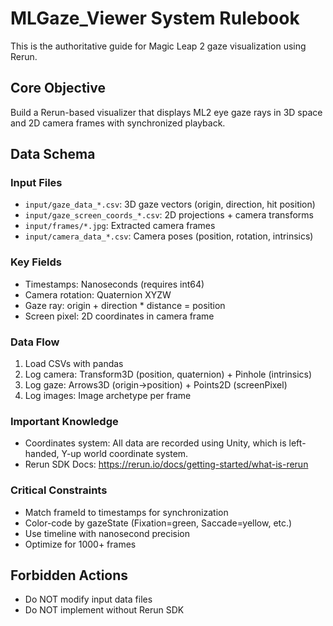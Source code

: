 # MLGaze_Viewer System Rulebook

This is the authoritative guide for Magic Leap 2 gaze visualization using Rerun.

## Core Objective
Build a Rerun-based visualizer that displays ML2 eye gaze rays in 3D space and 2D camera frames with synchronized playback.

## Data Schema

### Input Files
- `input/gaze_data_*.csv`: 3D gaze vectors (origin, direction, hit position)
- `input/gaze_screen_coords_*.csv`: 2D projections + camera transforms
- `input/frames/*.jpg`: Extracted camera frames
- `input/camera_data_*.csv`: Camera poses (position, rotation, intrinsics)

### Key Fields
- Timestamps: Nanoseconds (requires int64)
- Camera rotation: Quaternion XYZW
- Gaze ray: origin + direction * distance = position
- Screen pixel: 2D coordinates in camera frame

### Data Flow
1. Load CSVs with pandas
2. Log camera: Transform3D (position, quaternion) + Pinhole (intrinsics)  
3. Log gaze: Arrows3D (origin→position) + Points2D (screenPixel)
4. Log images: Image archetype per frame

### Important Knowledge
- Coordinates system: All data are recorded using Unity, which is  left-handed, Y-up world coordinate system.
- Rerun SDK Docs: https://rerun.io/docs/getting-started/what-is-rerun

### Critical Constraints
- Match frameId to timestamps for synchronization
- Color-code by gazeState (Fixation=green, Saccade=yellow, etc.)
- Use timeline with nanosecond precision
- Optimize for 1000+ frames

## Forbidden Actions
- Do NOT modify input data files
- Do NOT implement without Rerun SDK